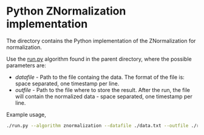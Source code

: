 # Python ZNormalization implementation

The directory contains the Python implementation of the ZNormalization for normalization.

Use the [run.py](../run.py) algorithm found in the parent directory, where the possible parameters are:

* _datafile_ - Path to the file containg the data. The format of the file is: space separated, one timestamp per line.
* _outfile_ - Path to the file where to store the result. After the run, the file will contain the normalized data - space separated, one timestamp per line.

Example usage,

```bash
./run.py --algorithm znormalization --datafile ./data.txt --outfile ./results/znorm.txt
```
